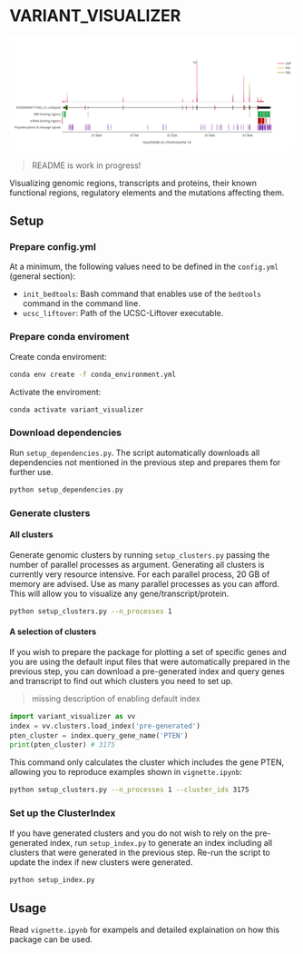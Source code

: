 # VARIANT_VISUALIZER

![PTEN genomic region, cis-regulatory elements and somatic variants](example_pten_gene.png)

> README is work in progress!

Visualizing genomic regions, transcripts and proteins, their known functional regions, regulatory elements and the mutations affecting them.

## Setup

### Prepare config.yml

At a minimum, the following values need to be defined in the `config.yml` (general section):
- `init_bedtools`: Bash command that enables use of the `bedtools` command in the command line.
- `ucsc_liftover`: Path of the UCSC-Liftover executable.

### Prepare conda enviroment

Create conda enviroment:
```bash
conda env create -f conda_environment.yml
```
Activate the enviroment:
```bash
conda activate variant_visualizer
```

### Download dependencies

Run `setup_dependencies.py`. The script automatically downloads all dependencies not mentioned in the previous step and prepares them for further use.

```bash
python setup_dependencies.py
```

### Generate clusters

#### All clusters

Generate genomic clusters by running `setup_clusters.py` passing the number of parallel processes as argument.
Generating all clusters is currently very resource intensive. For each parallel process, 20 GB of memory are advised. Use as many parallel processes as you can afford. This will allow you to visualize any gene/transcript/protein.

```bash
python setup_clusters.py --n_processes 1
```

#### A selection of clusters

If you wish to prepare the package for plotting a set of specific genes and you are using the default input files that were automatically prepared in the previous step, you can download a pre-generated index and query genes and transcript to find out which clusters you need to set up.

> missing description of enabling default index
```python
import variant_visualizer as vv
index = vv.clusters.load_index('pre-generated')
pten_cluster = index.query_gene_name('PTEN')
print(pten_cluster) # 3175
```

This command only calculates the cluster which includes the gene PTEN, allowing you to reproduce examples shown in `vignette.ipynb`:

```bash
python setup_clusters.py --n_processes 1 --cluster_ids 3175
```

### Set up the ClusterIndex

If you have generated clusters and you do not wish to rely on the pre-generated index, run `setup_index.py` to generate an index including all clusters that were generated in the previous step. Re-run the script to update the index if new clusters were generated.

```bash
python setup_index.py
```

## Usage

Read `vignette.ipynb` for exampels and detailed explaination on how this package can be used. 